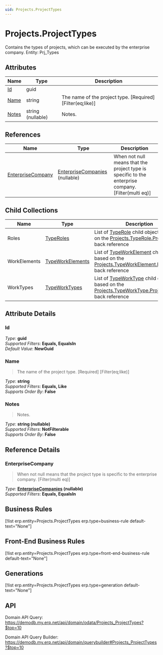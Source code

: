 ```yaml
---
uid: Projects.ProjectTypes
---
```

# Projects.ProjectTypes

Contains the types of projects, which can be executed by the enterprise company. Entity: Prj_Types

## Attributes

| Name | Type | Description |
| ---- | ---- | --- |
| [Id](Projects.ProjectTypes.md#id) | guid |  
| [Name](Projects.ProjectTypes.md#name) | string | The name of the project type. [Required] [Filter(eq;like)] 
| [Notes](Projects.ProjectTypes.md#notes) | string (nullable) | Notes. 

## References

| Name | Type | Description |
| ---- | ---- | --- |
| [EnterpriseCompany](Projects.ProjectTypes.md#enterprisecompany) | [EnterpriseCompanies](General.EnterpriseCompanies.md) (nullable) | When not null means that the project type is specific to the enterprise company. [Filter(multi eq)] |

## Child Collections

| Name | Type | Description |
| ---- | ---- | --- |
| Roles | [TypeRoles](Projects.TypeRoles.md) | List of [TypeRole](Projects.TypeRoles.md) child objects, based on the [Projects.TypeRole.ProjectType](Projects.TypeRoles.md#projecttype) back reference 
| WorkElements | [TypeWorkElements](Projects.TypeWorkElements.md) | List of [TypeWorkElement](Projects.TypeWorkElements.md) child objects, based on the [Projects.TypeWorkElement.ProjectType](Projects.TypeWorkElements.md#projecttype) back reference 
| WorkTypes | [TypeWorkTypes](Projects.TypeWorkTypes.md) | List of [TypeWorkType](Projects.TypeWorkTypes.md) child objects, based on the [Projects.TypeWorkType.ProjectType](Projects.TypeWorkTypes.md#projecttype) back reference 


## Attribute Details

### Id

_Type_: **guid**  
_Supported Filters_: **Equals, EqualsIn**  
_Default Value_: **NewGuid**  

### Name

> The name of the project type. [Required] [Filter(eq;like)]

_Type_: **string**  
_Supported Filters_: **Equals, Like**  
_Supports Order By_: **False**  

### Notes

> Notes.

_Type_: **string (nullable)**  
_Supported Filters_: **NotFilterable**  
_Supports Order By_: **False**  


## Reference Details

### EnterpriseCompany

> When not null means that the project type is specific to the enterprise company. [Filter(multi eq)]

_Type_: **[EnterpriseCompanies](General.EnterpriseCompanies.md) (nullable)**  
_Supported Filters_: **Equals, EqualsIn**  



## Business Rules

[!list erp.entity=Projects.ProjectTypes erp.type=business-rule default-text="None"]

## Front-End Business Rules

[!list erp.entity=Projects.ProjectTypes erp.type=front-end-business-rule default-text="None"]

## Generations

[!list erp.entity=Projects.ProjectTypes erp.type=generation default-text="None"]

## API

Domain API Query:
<https://demodb.my.erp.net/api/domain/odata/Projects_ProjectTypes?$top=10>

Domain API Query Builder:
<https://demodb.my.erp.net/api/domain/querybuilder#Projects_ProjectTypes?$top=10>

